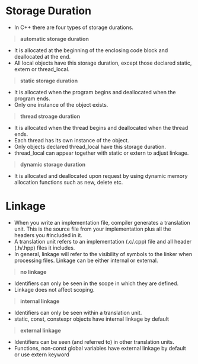 # Storage Duration

- In C++ there are four types of storage durations.

> **automatic storage duration**

- It is allocated at the beginning of the enclosing code block and deallocated at the end.
- All local objects have this storage duration, except those declared static, extern or thread_local.

> **static storage duration**

- It is allocated when the program begins and deallocated when the program ends.
- Only one instance of the object exists.

> **thread stroage duration**

- It is allocated when the thread begins and deallocated when the thread ends.
- Each thread has its own instance of the object.
- Only objects declared thread_local have this storage duration.
- thread_local can appear together with static or extern to adjust linkage.

> **dynamic storage duration**

- It is allocated and deallocated upon request by using dynamic memory allocation functions such as new, delete etc.

# Linkage

- When you write an implementation file, compiler generates a translation unit. This is the source file from your implementation plus all the headers you #included in it.
- A translation unit refers to an implementation (.c/.cpp) file and all header (.h/.hpp) files it includes. 
- In general, linkage will refer to the visibility of symbols to the linker when processing files. Linkage can be either internal or external.

> **no linkage**

- Identifiers can only be seen in the scope in which they are defined. 
- Linkage does not affect scoping.

> **internal linkage**

- Identifiers can only be seen within a translation unit.
- static, const, constexpr objects have internal linkage by default

> **external linkage**

- Identifiers can be seen (and referred to) in other translation units.
- Functions, non-const global variables have external linkage by default or use extern keyword